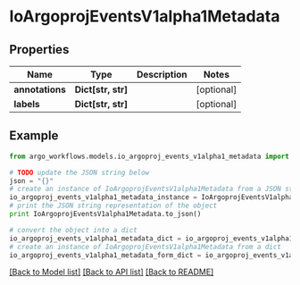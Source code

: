 # IoArgoprojEventsV1alpha1Metadata


## Properties

Name | Type | Description | Notes
------------ | ------------- | ------------- | -------------
**annotations** | **Dict[str, str]** |  | [optional] 
**labels** | **Dict[str, str]** |  | [optional] 

## Example

```python
from argo_workflows.models.io_argoproj_events_v1alpha1_metadata import IoArgoprojEventsV1alpha1Metadata

# TODO update the JSON string below
json = "{}"
# create an instance of IoArgoprojEventsV1alpha1Metadata from a JSON string
io_argoproj_events_v1alpha1_metadata_instance = IoArgoprojEventsV1alpha1Metadata.from_json(json)
# print the JSON string representation of the object
print IoArgoprojEventsV1alpha1Metadata.to_json()

# convert the object into a dict
io_argoproj_events_v1alpha1_metadata_dict = io_argoproj_events_v1alpha1_metadata_instance.to_dict()
# create an instance of IoArgoprojEventsV1alpha1Metadata from a dict
io_argoproj_events_v1alpha1_metadata_form_dict = io_argoproj_events_v1alpha1_metadata.from_dict(io_argoproj_events_v1alpha1_metadata_dict)
```
[[Back to Model list]](../README.md#documentation-for-models) [[Back to API list]](../README.md#documentation-for-api-endpoints) [[Back to README]](../README.md)


